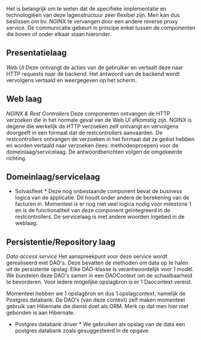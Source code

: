 Het is belangrijk om te weten dat de specifieke implementatie en technologiëen van deze lagenstructuur zeer flexibel zijn.
Men kan dus beslissen om bv. NGINX te vervangen door een andere reverse proxy service.
De communicatie gebeurt in principe enkel tussen de componenten die boven of onder elkaar staan hieronder.

## Presentatielaag

*Web UI*
Deze ontvangt de acties van de gebruiker en vertaalt deze naar HTTP requests naar de backend.
Het antwoord van de backend wordt vervolgens vertaald en weergegeven op het scherm.

## Web laag

*NGINX & Rest Controllers*
Deze componenten ontvangen de HTTP verzoeken die in het normale geval van de Web UI afkomstig zijn.
NGINX is degene die werkelijk de HTTP verzoeken zelf ontvangt en vervolgens doorgeeft in een formaat dat de restcontrollers aanvaarden.
De restcontrollers ontvangen de verzoeken in het formaat dat ze geëist hebben en worden vertaald naar verzoeken (lees: methodeoproepen) voor de domeinlaag/servicelaag. De antwoordberichten volgen de omgekeerde richting.

## Domeinlaag/servicelaag

* Solvasfleet * 
Deze nog onbestaande component bevat de business logica van de applicatie. Dit houdt onder andere de berekening van de facturen in.
Momenteel is er nog niet veel logica nodig voor milestone 1 en is de functionaliteit van deze component geïntegreerd in de restcontrollers.
De servicelaag is met andere woorden ingebed in de weblaag.

## Persistentie/Repository laag

*Data access service*
Het aanspreekpunt voor deze service wordt gerealiseerd met DAO's.
Deze bevatten de methoden om data op te halen uit de persistente opslag.
Elke DAO-klasse is verantwoordelijk voor 1 model.
We bundelen deze DAO's samen in een DAOContext om de schaalbaarheid te bevorderen.
Voor iedere mogelijke opslagbron is er 1 Daocontext vereist.

Momenteel hebben we 1 opslagbron en dus 1 opslagcontext, namelijk de Postgres databank.
De DAO's (van deze context) zelf maken momenteel gebruik van Hibernate die dienst doet als ORM.
Merk op dat men hier niet gebonden is aan Hibernate.

* Postgres databank driver *
We gebruiken als opslag van de data een postgres databank zoals gesuggesteerd in de opgave.
